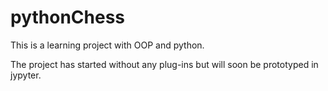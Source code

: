 # pythonChess
This is a learning project with OOP and python. 

The project has started without any plug-ins but will soon be prototyped in jypyter.

